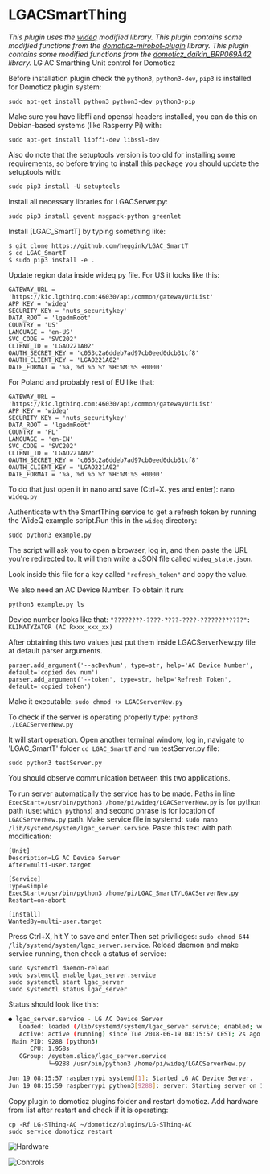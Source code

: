 # LGACSmartThing
*This plugin uses the [wideq](https://github.com/sampsyo/wideq) modified library.*
*This plugin contains some modified functions from the [domoticz-mirobot-plugin](https://github.com/mrin/domoticz-mirobot-plugin) library.*
*This plugin contains some modified functions from the  [domoticz_daikin_BRP069A42](https://github.com/leejoow/domoticz_daikin_BRP069A42) library.*
LG AC Smarthing Unit control for Domoticz


Before installation plugin check the `python3`, `python3-dev`, `pip3` is installed for Domoticz plugin system:

```sudo apt-get install python3 python3-dev python3-pip```

Make sure you have libffi and openssl headers installed, you can do this on Debian-based systems (like Rasperry Pi) with:

```sudo apt-get install libffi-dev libssl-dev```

Also do note that the setuptools version is too old for installing some requirements, so before trying to install this package you should update the setuptools with:

```sudo pip3 install -U setuptools```

Install all necessary libraries for LGACServer.py:

```sudo pip3 install gevent msgpack-python greenlet```

Install [LGAC_SmartT] by typing something like:
```
$ git clone https://github.com/heggink/LGAC_SmartT
$ cd LGAC_SmartT
$ sudo pip3 install -e .
```

Update region data inside wideq.py file. For US it looks like this:

```
GATEWAY_URL = 'https://kic.lgthinq.com:46030/api/common/gatewayUriList'
APP_KEY = 'wideq'
SECURITY_KEY = 'nuts_securitykey'
DATA_ROOT = 'lgedmRoot'
COUNTRY = 'US'
LANGUAGE = 'en-US'
SVC_CODE = 'SVC202'
CLIENT_ID = 'LGAO221A02'
OAUTH_SECRET_KEY = 'c053c2a6ddeb7ad97cb0eed0dcb31cf8'
OAUTH_CLIENT_KEY = 'LGAO221A02'
DATE_FORMAT = '%a, %d %b %Y %H:%M:%S +0000'
```

For Poland and probably rest of EU like that:

```
GATEWAY_URL = 'https://kic.lgthinq.com:46030/api/common/gatewayUriList'
APP_KEY = 'wideq'
SECURITY_KEY = 'nuts_securitykey'
DATA_ROOT = 'lgedmRoot'
COUNTRY = 'PL'
LANGUAGE = 'en-EN'
SVC_CODE = 'SVC202'
CLIENT_ID = 'LGAO221A02'
OAUTH_SECRET_KEY = 'c053c2a6ddeb7ad97cb0eed0dcb31cf8'
OAUTH_CLIENT_KEY = 'LGAO221A02'
DATE_FORMAT = '%a, %d %b %Y %H:%M:%S +0000'
```

To do that just open it in nano and save (Ctrl+X. yes and enter):
```nano wideq.py```

Authenticate with the SmartThing service to get a refresh token by running the WideQ example script.Run this in the `wideq` directory:

```sudo python3 example.py```

The script will ask you to open a browser, log in, and then paste the URL you're redirected to. It will then write a JSON file called `wideq_state.json`.

Look inside this file for a key called `"refresh_token"` and copy the value.

We also need an AC Device Number. To obtain it run:

```python3 example.py ls```

Device number looks like that:
```"????????-????-????-????-????????????": KLIMATYZATOR (AC Rxxx_xxx_xx)```


After obtaining this two values just put them inside LGACServerNew.py file at default parser arguments.
```
parser.add_argument('--acDevNum', type=str, help='AC Device Number', default='copied dev num')
parser.add_argument('--token', type=str, help='Refresh Token', default='copied token')
```

Make it executable:
```sudo chmod +x LGACServerNew.py```

To check if the server is operating properly type:
```python3 ./LGACServerNew.py```

It will start operation. Open another terminal window, log in, navigate to 'LGAC_SmartT' folder ```cd LGAC_SmartT``` and run testServer.py file:

```sudo python3 testServer.py```

You should observe communication between this two applications.

To run server automatically the service has to be made. Paths in line ```ExecStart=/usr/bin/python3 /home/pi/wideq/LGACServerNew.py``` is for python path (use:  ```which python3```) and second phrase is for location of  ```LGACServerNew.py``` path. 
Make service file in systemd:
```sudo nano /lib/systemd/system/lgac_server.service```.
Paste this text with path modification:
```
[Unit]
Description=LG AC Device Server
After=multi-user.target

[Service]
Type=simple
ExecStart=/usr/bin/python3 /home/pi/LGAC_SmartT/LGACServerNew.py
Restart=on-abort

[Install]
WantedBy=multi-user.target
```
Press Ctrl+X, hit Y to save and enter.Then set privilidges:
```sudo chmod 644 /lib/systemd/system/lgac_server.service```.
Reload daemon and make service running, then check a status of service:
```
sudo systemctl daemon-reload
sudo systemctl enable lgac_server.service
sudo systemctl start lgac_server
sudo systemctl status lgac_server
```

Status should look like this:
```sh
● lgac_server.service - LG AC Device Server
   Loaded: loaded (/lib/systemd/system/lgac_server.service; enabled; vendor preset: enabled
   Active: active (running) since Tue 2018-06-19 08:15:57 CEST; 2s ago
 Main PID: 9288 (python3)
      CPU: 1.958s
   CGroup: /system.slice/lgac_server.service
           └─9288 /usr/bin/python3 /home/pi/wideq/LGACServerNew.py

Jun 19 08:15:57 raspberrypi systemd[1]: Started LG AC Device Server.
Jun 19 08:15:59 raspberrypi python3[9288]: server: Starting server on 127.0.0.1 22233
```

Copy plugin to domoticz plugins folder and restart domoticz. Add hardware from list after restart and check if it is operating:
``` 
cp -Rf LG-SThinq-AC ~/domoticz/plugins/LG-SThinq-AC 
sudo service domoticz restart
```

![Hardware](https://github.com/olinek2/LGAC_SmartT/blob/master/Hardware.PNG)

![Controls](https://github.com/olinek2/LGAC_SmartT/blob/master/Controls.PNG)

